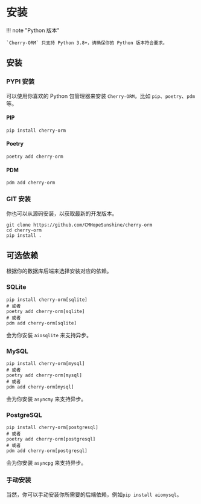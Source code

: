 # 安装

!!! note "Python 版本"

    `Cherry-ORM` 只支持 Python 3.8+，请确保你的 Python 版本符合要求。

## 安装

### PYPI 安装

可以使用你喜欢的 Python 包管理器来安装 `Cherry-ORM`，比如 `pip`、`poetry`、`pdm` 等。

#### PIP
```shell
pip install cherry-orm
```

#### Poetry
```shell
poetry add cherry-orm
```

#### PDM
```shell
pdm add cherry-orm
```
### GIT 安装

你也可以从源码安装，以获取最新的开发版本。

```shell
git clone https://github.com/CMHopeSunshine/cherry-orm
cd cherry-orm
pip install .
```

## 可选依赖

根据你的数据库后端来选择安装对应的依赖。

### SQLite

```shell
pip install cherry-orm[sqlite]
# 或者
poetry add cherry-orm[sqlite]
# 或者
pdm add cherry-orm[sqlite]
```
会为你安装 `aiosqlite` 来支持异步。

### MySQL

```shell
pip install cherry-orm[mysql]
# 或者
poetry add cherry-orm[mysql]
# 或者
pdm add cherry-orm[mysql]
```
会为你安装 `asyncmy` 来支持异步。

### PostgreSQL

```shell
pip install cherry-orm[postgresql]
# 或者
poetry add cherry-orm[postgresql]
# 或者
pdm add cherry-orm[postgresql]
```
会为你安装 `asyncpg` 来支持异步。

### 手动安装

当然，你可以手动安装你所需要的后端依赖，例如`pip install aiomysql`。
